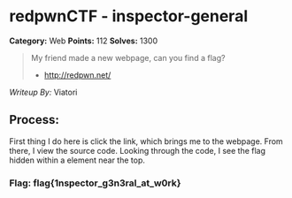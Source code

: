 # redpwnCTF - inspector-general

**Category:** Web
**Points:** 112 
**Solves:** 1300

> My friend made a new webpage, can you find a flag? 
>
> - http://redpwn.net/

*Writeup By:* Viatori
## Process:


First thing I do here is click the link, which brings me to the webpage. From there, I view the source code. Looking through the code, I see the flag hidden within a <meta> element near the top.

### Flag: flag{1nspector_g3n3ral_at_w0rk}
